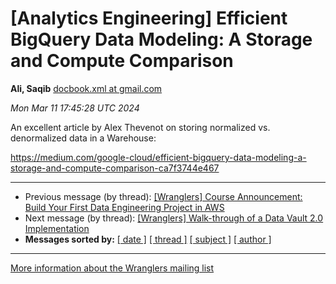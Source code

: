 









[Analytics Engineering] Efficient BigQuery Data Modeling: A Storage and Compute Comparison
==========================================================================================


**Ali, Saqib**
[docbook.xml at gmail.com](mailto:wranglers%40analyticsengineering.net?Subject=Re%3A%20%5BWranglers%5D%20Efficient%20BigQuery%20Data%20Modeling%3A%20A%20Storage%20and%20Compute%0A%20Comparison&In-Reply-To=%3CCABDm0O_d0KjCVaSEWtWGEVpNUJvke56rYhHMBqGn%3DGi__zGxaQ%40mail.gmail.com%3E "[Wranglers] Efficient BigQuery Data Modeling: A Storage and Compute Comparison")   

*Mon Mar 11 17:45:28 UTC 2024*  

An excellent article by Alex Thevenot on storing normalized vs.
denormalized data in a Warehouse:

<https://medium.com/google-cloud/efficient-bigquery-data-modeling-a-storage-and-compute-comparison-ca7f3744e467>
  
  




---


* Previous message (by thread): [[Wranglers] Course Announcement: Build Your First Data Engineering Project in AWS](000011.html)
* Next message (by thread): [[Wranglers] Walk-through of a Data Vault 2.0 Implementation](000013.html)
* **Messages sorted by:**
[[ date ]](date.html#12)
[[ thread ]](thread.html#12)
[[ subject ]](subject.html#12)
[[ author ]](author.html#12)




---


[More information about the Wranglers
mailing list](https://analyticsengineering.net/mailman/listinfo/wranglers)  




